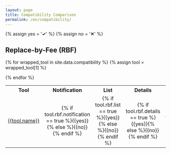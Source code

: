 ```yaml
---
layout: page
title: Compatibility Comparison
permalink: /en/compatibility/
---
```

{% assign yes = '<span class="feature-good"><strong>✓</strong></span>' %}
{% assign no = '<span class="feature-bad"><strong>✕</strong></span>' %}
<style>
th, td { text-align: center; }
td.left { text-align: left; }
</style>

## Replace-by-Fee (RBF)

<table>
  <tr>
    <th title="Name of the tool">Tool</th>
    <th title="Shows notifications about replacements">Notification</th>
    <th title="Tags BIP125 tranactions in list view">List</th>
    <th title="Shows details about replacable transactions">Details</th>
    <th title="Shows old tx versions">Versions</th>
    <th title="Allows sending BIP125 transactions">Send</th>
  </tr>

{% for wrapped_tool in site.data.compatibility %}
  {% assign tool = wrapped_tool[1] %}
  <tr>
    <td class="left"><a href="{{tool.internal_url}}">{{tool.name}}</a></td>
    <td>{% if tool.rbf.notification    == true %}{{yes}}{% else %}{{no}}{% endif %}</td>
    <td>{% if tool.rbf.list            == true %}{{yes}}{% else %}{{no}}{% endif %}</td>
    <td>{% if tool.rbf.details         == true %}{{yes}}{% else %}{{no}}{% endif %}</td>
    <td>{% if tool.rbf.bumped_versions == true %}{{yes}}{% else %}{{no}}{% endif %}</td>
    <td>{% if tool.rbf.send            == true %}{{yes}}{% else %}{{no}}{% endif %}</td>
  </tr>
{% endfor %}

</table>
